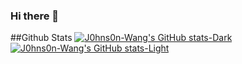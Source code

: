 ### Hi there 👋

##Github Stats
[![J0hns0n-Wang's GitHub stats-Dark](https://github-readme-stats-delta-puce-46.vercel.app/api?username=J0hns0n-Wang&rank_icon=github&show_icons=true&theme=dark#gh-dark-mode-only)](https://github.com/J0hns0n-Wang/github-readme-stats#gh-dark-mode-only)
[![J0hns0n-Wang's GitHub stats-Light](https://github-readme-stats-delta-puce-46.vercel.app/api?username=J0hns0n-Wang&rank_icon=github&show_icons=true&theme=default#gh-light-mode-only)](https://github.com/J0hns0n-Wang/github-readme-stats#gh-light-mode-only)
<!--
**J0hns0n-Wang/J0hns0n-Wang** is a ✨ _special_ ✨ repository because its `README.md` (this file) appears on your GitHub profile.

Here are some ideas to get you started:

- 🔭 I’m currently working on ...
- 🌱 I’m currently learning ...
- 👯 I’m looking to collaborate on ...
- 🤔 I’m looking for help with ...
- 💬 Ask me about ...
- 📫 How to reach me: ...
- 😄 Pronouns: ...
- ⚡ Fun fact: ...
-->
